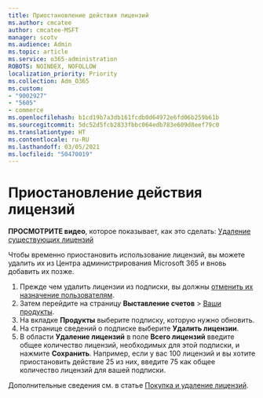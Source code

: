 ```yaml
---
title: Приостановление действия лицензий
ms.author: cmcatee
author: cmcatee-MSFT
manager: scotv
ms.audience: Admin
ms.topic: article
ms.service: o365-administration
ROBOTS: NOINDEX, NOFOLLOW
localization_priority: Priority
ms.collection: Adm_O365
ms.custom:
- "9002927"
- "5605"
- commerce
ms.openlocfilehash: b1cd19b7a3db161fcdb0d64972e6fd06b259b61b
ms.sourcegitcommit: 5dc52d5fcb2833fbbc064edb783e609d8eef79c0
ms.translationtype: HT
ms.contentlocale: ru-RU
ms.lasthandoff: 03/05/2021
ms.locfileid: "50470019"
---
```

# <a name="suspend-or-pause-licenses"></a>Приостановление действия лицензий

**ПРОСМОТРИТЕ видео**, которое показывает, как это сделать: [Удаление существующих лицензий](https://go.microsoft.com/fwlink/p/?linkid=2154938)

Чтобы временно приостановить использование лицензий, вы можете удалить их из Центра администрирования Microsoft 365 и вновь добавить их позже.

1. Прежде чем удалить лицензии из подписки, вы должны [отменить их назначение пользователям](https://docs.microsoft.com/microsoft-365/admin/manage/remove-licenses-from-users).
2. Затем перейдите на страницу **Выставление счетов** > [Ваши продукты](https://go.microsoft.com/fwlink/p/?linkid=842054).
3. На вкладке **Продукты** выберите подписку, которую нужно обновить.
4. На странице сведений о подписке выберите **Удалить лицензии**.
5. В области **Удаление лицензий** в поле **Всего лицензий** введите общее количество лицензий, необходимых для этой подписки, и нажмите **Сохранить**. Например, если у вас 100 лицензий и вы хотите приостановить действие 25 из них, введите 75 как общее количество лицензий для вашей подписки.

Дополнительные сведения см. в статье [Покупка и удаление лицензий](https://docs.microsoft.com/microsoft-365/commerce/licenses/buy-licenses).